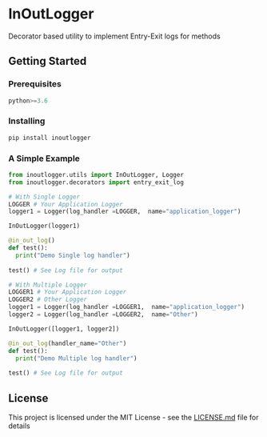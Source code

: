# InOutLogger

Decorator based utility to implement Entry-Exit logs for methods

## Getting Started

### Prerequisites

```python
python>=3.6
```

### Installing

```bash
pip install inoutlogger
```

### A Simple Example

```python
from inoutlogger.utils import InOutLogger, Logger
from inoutlogger.decorators import entry_exit_log

# With Single Logger
LOGGER # Your Application Logger
logger1 = Logger(log_handler =LOGGER,  name="application_logger")

InOutLogger(logger1)

@in_out_log()
def test():
  print("Demo Single log handler")
  
test() # See Log file for output

# With Multiple Logger
LOGGER1 # Your Application Logger
LOGGER2 # Other Logger
logger1 = Logger(log_handler =LOGGER1,  name="application_logger")
logger2 = Logger(log_handler =LOGGER2,  name="Other")

InOutLogger([logger1, logger2])

@in_out_log(handler_name="Other")
def test():
  print("Demo Multiple log handler")
  
test() # See Log file for output  
```


## License

This project is licensed under the MIT License - see the [LICENSE.md](https://github.com/PyOneers/in-out-logger/blob/master/LICENSE) file for details
